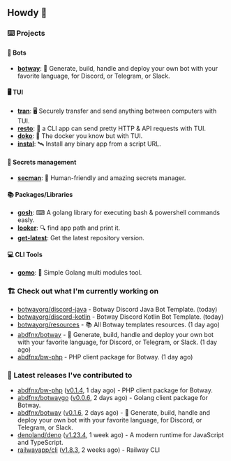 ## Howdy 👋

### ⌨️ Projects

#### 🤖 Bots

- [**botway**](https://github.com/abdfnx/botway): 🤖 Generate, build, handle and deploy your own bot with your favorite language, for Discord, or Telegram, or Slack.

#### 🖥 TUI

- [**tran**](https://github.com/abdfnx/tran): 🖥 Securely transfer and send anything between computers with TUI.
- [**resto**](https://github.com/abdfnx/resto): 🔗 a CLI app can send pretty HTTP & API requests with TUI.
- [**doko**](https://github.com/abdfnx/doko): 🐳 The docker you know but with TUI.
- [**instal**](https://github.com/abdfnx/instal): 🛰️ Install any binary app from a script URL.

#### 🔐 Secrets management

- [**secman**](https://github.com/scmn-dev/secman): 👊 Human-friendly and amazing secrets manager.

#### 📚 Packages/Libraries

- [**gosh**](https://github.com/abdfnx/gosh): ⌨ A golang library for executing bash & powershell commands easly.
- [**looker**](https://github.com/abdfnx/looker): 🔍 find app path and print it.
- [**get-latest**](https://github.com/scmn-dev/get-latest): Get the latest repository version.

#### 💻 CLI Tools 

- [**gomo**](https://github.com/abdfnx/gomo): 📐 Simple Golang multi modules tool.

### 🏗️ Check out what I'm currently working on


- [botwayorg/discord-java](https://github.com/botwayorg/discord-java) - Botway Discord Java Bot Template. (today)
- [botwayorg/discord-kotlin](https://github.com/botwayorg/discord-kotlin) - Botway Discord Kotlin Bot Template. (today)
- [botwayorg/resources](https://github.com/botwayorg/resources) - 📚 All Botway templates resources. (1 day ago)
- [abdfnx/botway](https://github.com/abdfnx/botway) - 🤖 Generate, build, handle and deploy your own bot with your favorite language, for Discord, or Telegram, or Slack. (1 day ago)
- [abdfnx/bw-php](https://github.com/abdfnx/bw-php) - PHP client package for Botway. (1 day ago)

### 🔭 Latest releases I've contributed to

- [abdfnx/bw-php](https://github.com/abdfnx/bw-php) ([v0.1.4](https://github.com/abdfnx/bw-php/releases/tag/v0.1.4), 1 day ago) - PHP client package for Botway.
- [abdfnx/botwaygo](https://github.com/abdfnx/botwaygo) ([v0.0.6](https://github.com/abdfnx/botwaygo/releases/tag/v0.0.6), 2 days ago) - Golang client package for Botway.
- [abdfnx/botway](https://github.com/abdfnx/botway) ([v0.1.6](https://github.com/abdfnx/botway/releases/tag/v0.1.6), 2 days ago) - 🤖 Generate, build, handle and deploy your own bot with your favorite language, for Discord, or Telegram, or Slack.
- [denoland/deno](https://github.com/denoland/deno) ([v1.23.4](https://github.com/denoland/deno/releases/tag/v1.23.4), 1 week ago) - A modern runtime for JavaScript and TypeScript.
- [railwayapp/cli](https://github.com/railwayapp/cli) ([v1.8.3](https://github.com/railwayapp/cli/releases/tag/v1.8.3), 2 weeks ago) - Railway CLI
